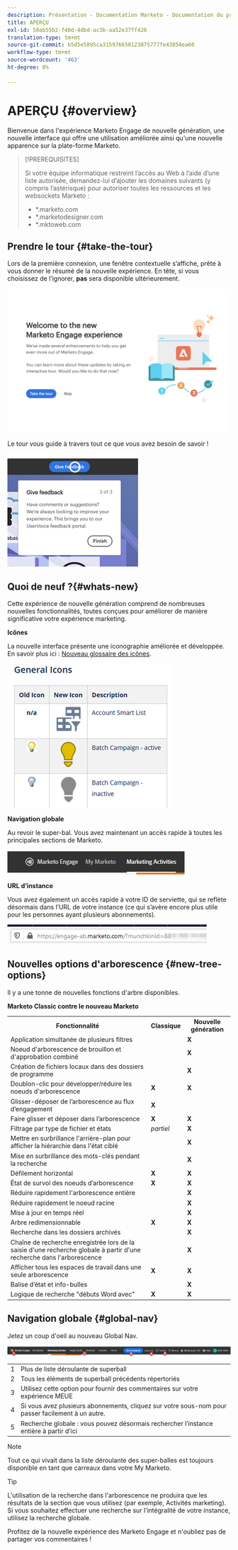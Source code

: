 ```yaml
---
description: Présentation - Documentation Marketo - Documentation du produit
title: APERÇU
exl-id: 50ab55b2-f40d-4dbd-ac3b-aa52e37ff426
translation-type: tm+mt
source-git-commit: b5d5e5895ca315976650123875777fe43854ea60
workflow-type: tm+mt
source-wordcount: '463'
ht-degree: 8%

---
```


# APERÇU {#overview}

Bienvenue dans l&#39;expérience Marketo Engage de nouvelle génération, une nouvelle interface qui offre une utilisation améliorée ainsi qu&#39;une nouvelle apparence sur la plate-forme Marketo.

>[!PREREQUISITES]
>
>Si votre équipe informatique restreint l’accès au Web à l’aide d’une liste autorisée, demandez-lui d’ajouter les domaines suivants (y compris l’astérisque) pour autoriser toutes les ressources et les websockets Marketo :
>
>* *.marketo.com
>* *.marketodesigner.com
>* *.mktoweb.com


## Prendre le tour {#take-the-tour}

Lors de la première connexion, une fenêtre contextuelle s’affiche, prête à vous donner le résumé de la nouvelle expérience. En tête, si vous choisissez de l’ignorer, **pas** sera disponible ultérieurement.

![](assets/overview-1.png)

Le tour vous guide à travers tout ce que vous avez besoin de savoir !

![](assets/overview-2.png)

## Quoi de neuf ?{#whats-new}

Cette expérience de nouvelle génération comprend de nombreuses nouvelles fonctionnalités, toutes conçues pour améliorer de manière significative votre expérience marketing.

**Icônes**

La nouvelle interface présente une iconographie améliorée et développée. En savoir plus ici : [Nouveau glossaire des icônes](/help/marketo/product-docs/marketo-engage-next-generation-experience/new-icon-glossary.md).

![](assets/overview-new-icons.png)

**Navigation globale**

Au revoir le super-bal. Vous avez maintenant un accès rapide à toutes les principales sections de Marketo.

![](assets/overview-5.png)

**URL d’instance**

Vous avez également un accès rapide à votre ID de serviette, qui se reflète désormais dans l’URL de votre instance (ce qui s’avère encore plus utile pour les personnes ayant plusieurs abonnements).

![](assets/overview-6.png)

## Nouvelles options d&#39;arborescence {#new-tree-options}

Il y a une tonne de nouvelles fonctions d&#39;arbre disponibles.

**Marketo Classic contre le nouveau Marketo**

<table> 
 <tbody>
  <tr>
   <th>Fonctionnalité</th> 
   <th>Classique</th> 
   <th>Nouvelle génération</th> 
  </tr>
  <tr>
   <td>Application simultanée de plusieurs filtres</td> 
   <td></td> 
   <td><strong>X</strong></td>  
  </tr>
  <tr>
   <td>Noeud d'arborescence de brouillon et d'approbation combiné</td> 
   <td></td> 
   <td><strong>X</strong></td> 
  </tr>
  <tr>
   <td>Création de fichiers locaux dans des dossiers de programme</td> 
   <td></td> 
   <td><strong>X</strong></td> 
  </tr>
  <tr>
   <td>Doublon-clic pour développer/réduire les noeuds d'arborescence</td> 
   <td><strong>X</strong></td> 
   <td><strong>X</strong></td>  
  </tr>
  <tr>
   <td>Glisser-déposer de l’arborescence au flux d’engagement</td> 
   <td><strong>X</strong></td> 
   <td></td> 
  </tr>
  <tr>
   <td>Faire glisser et déposer dans l’arborescence</td> 
   <td><strong>X</strong></td> 
   <td><strong>X</strong></td> 
  </tr>
  <tr>
   <td>Filtrage par type de fichier et états</td> 
   <td><i>partiel</i></td> 
   <td><strong>X</strong></td>  
  </tr>
  <tr>
   <td>Mettre en surbrillance l'arrière-plan pour afficher la hiérarchie dans l'état ciblé</td> 
   <td></td> 
   <td><strong>X</strong></td> 
  </tr>
  <tr>
   <td>Mise en surbrillance des mots-clés pendant la recherche</td> 
   <td></td> 
   <td><strong>X</strong></td> 
  </tr>
  <tr>
   <td>Défilement horizontal</td> 
   <td><strong>X</strong></td> 
   <td><strong>X</strong></td>  
  </tr>
  <tr>
   <td>État de survol des noeuds d’arborescence</td> 
   <td><strong>X</strong></td> 
   <td><strong>X</strong></td> 
  </tr>
  <tr>
   <td>Réduire rapidement l'arborescence entière</td> 
   <td></td> 
   <td><strong>X</strong></td> 
  </tr>
  <tr>
   <td>Réduire rapidement le noeud racine</td> 
   <td></td> 
   <td><strong>X</strong></td>  
  </tr>
  <tr>
   <td>Mise à jour en temps réel</td> 
   <td></td> 
   <td><strong>X</strong></td> 
  </tr>
  <tr>
   <td>Arbre redimensionnable</td> 
   <td><strong>X</strong></td> 
   <td><strong>X</strong></td> 
  </tr>
  <tr>
   <td>Recherche dans les dossiers archivés</td> 
   <td></td> 
   <td><strong>X</strong></td>  
  </tr>
  <tr>
   <td>Chaîne de recherche enregistrée lors de la saisie d'une recherche globale à partir d'une recherche dans l'arborescence</td> 
   <td></td> 
   <td><strong>X</strong></td> 
  </tr>
  <tr>
   <td>Afficher tous les espaces de travail dans une seule arborescence</td> 
   <td><strong>X</strong></td> 
   <td><strong>X</strong></td> 
  </tr>
  <tr>
   <td>Balise d’état et info-bulles</td> 
   <td></td> 
   <td><strong>X</strong></td>  
  </tr>
  <tr>
   <td>Logique de recherche "débuts Word avec"</td> 
   <td><strong>X</strong></td> 
   <td><strong>X</strong></td> 
  </tr>
 </tbody>
</table>

## Navigation globale {#global-nav}

Jetez un coup d&#39;oeil au nouveau Global Nav.

![](assets/overview-7.png)

<table> 
 <tbody>
  <tr>
   <td>1</td> 
   <td>Plus de liste déroulante de superball</td> 
  </tr>
  <tr>
   <td>2</td> 
   <td>Tous les éléments de superball précédents répertoriés</td> 
  </tr>
  <tr>
   <td>3</td> 
   <td>Utilisez cette option pour fournir des commentaires sur votre expérience MEUE</td> 
  </tr>
  <tr>
   <td>4</td> 
   <td>Si vous avez plusieurs abonnements, cliquez sur votre sous-nom pour passer facilement à un autre.</td> 
  </tr>
  <tr>
   <td>5</td> 
   <td>Recherche globale : vous pouvez désormais rechercher l’instance entière à partir d’ici</td> 
  </tr>
 </tbody>
</table>

>[!NOTE]
>
>Tout ce qui vivait dans la liste déroulante des super-balles est toujours disponible en tant que carreaux dans votre My Marketo.

>[!TIP]
>
>L&#39;utilisation de la recherche dans l&#39;arborescence ne produira que les résultats de la section que vous utilisez (par exemple, Activités marketing). Si vous souhaitez effectuer une recherche sur l’intégralité de votre instance, utilisez la recherche globale.

Profitez de la nouvelle expérience des Marketo Engage et n&#39;oubliez pas de partager vos commentaires !
